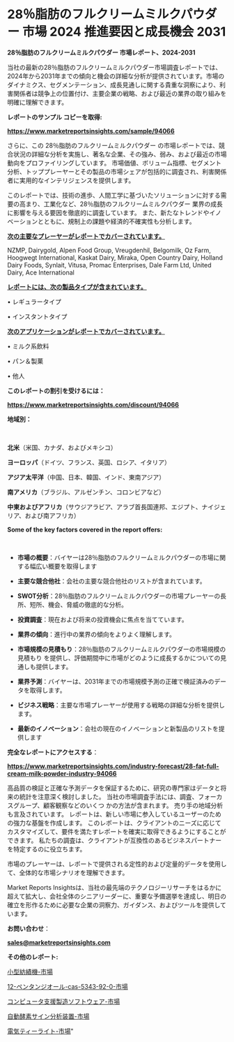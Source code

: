 # 28％脂肪のフルクリームミルクパウダー 市場 2024 推進要因と成長機会 2031

<strong>28％脂肪のフルクリームミルクパウダー 市場レポート、2024-2031</strong>

当社の最新の28％脂肪のフルクリームミルクパウダー市場調査レポートでは、2024年から2031年までの傾向と機会の詳細な分析が提供されています。市場のダイナミクス、セグメンテーション、成長見通しに関する貴重な洞察により、利害関係者は競争上の位置付け、主要企業の戦略、および最近の業界の取り組みを明確に理解できます。



<strong>レポートのサンプル コピーを取得:</strong> <a href=https://www.marketreportsinsights.com/sample/94066>

<strong><u>https://www.marketreportsinsights.com/sample/94066</u></strong></a>

さらに、この 28％脂肪のフルクリームミルクパウダー の市場レポートでは、競合状況の詳細な分析を実施し、著名な企業、その強み、弱み、および最近の市場動向をプロファイリングしています。 市場価値、ボリューム指標、セグメント分析、トッププレーヤーとその製品の市場シェアが包括的に調査され、利害関係者に実用的なインテリジェンスを提供します。

このレポートでは、技術の進歩、人間工学に基づいたソリューションに対する需要の高まり、工業化など、28％脂肪のフルクリームミルクパウダー 業界の成長に影響を与える要因を徹底的に調査しています。 また、新たなトレンドやイノベーションとともに、規制上の課題や経済的不確実性も分析します。



<strong><u>次の主要なプレーヤーがレポートでカバーされています。</u></strong>

NZMP, Dairygold, Alpen Food Group, Vreugdenhil, Belgomilk, Oz Farm, Hoogwegt International, Kaskat Dairy, Miraka, Open Country Dairy, Holland Dairy Foods, Synlait, Vitusa, Promac Enterprises, Dale Farm Ltd, United Dairy, Ace International



<strong><u><b>レポートには、次の製品タイプが含まれています。</b></u></strong>

• レギュラータイプ

• インスタントタイプ



<strong><u><b>次のアプリケーションがレポートでカバーされています。</b></u></strong>

• ミルク系飲料

• パン＆製菓

• 他人



<strong><b>このレポートの割引を受けるには：</b></strong>

<a href=https://www.marketreportsinsights.com/discount/94066>

<strong><u>https://www.marketreportsinsights.com/discount/94066</u></strong></a>



<strong>地域別：</strong>

<strong> </strong>



<strong>北米</strong>（米国、カナダ、およびメキシコ）



<strong>ヨーロッパ</strong>（ドイツ、フランス、英国、ロシア、イタリア）



<strong>アジア太平洋</strong>（中国、日本、韓国、インド、東南アジア）



<strong>南アメリカ</strong>（ブラジル、アルゼンチン、コロンビアなど）



<strong>中東およびアフリカ</strong>（サウジアラビア、アラブ首長国連邦、エジプト、ナイジェリア、および南アフリカ）



<strong>Some of the key factors covered in the report offers:</strong>

<strong> </strong>
<ul>
  <li>

<strong>市場の概要</strong>：バイヤーは28％脂肪のフルクリームミルクパウダーの市場に関する幅広い概要を取得します</li>
  <li>

<strong>主要な競合他社</strong>：会社の主要な競合他社のリストが含まれています。</li>
  <li>

<strong>SWOT分析</strong>：28％脂肪のフルクリームミルクパウダーの市場プレーヤーの長所、短所、機会、脅威の徹底的な分析。</li>
  <li>

<strong>投資調査</strong>：現在および将来の投資機会に焦点を当てています。</li>
  <li>

<strong>業界の傾向</strong>：進行中の業界の傾向をよりよく理解します。</li>
  <li>

<strong>市場規模の見積もり</strong>：28％脂肪のフルクリームミルクパウダーの市場規模の見積もり を提供し、評価期間中に市場がどのように成長するかについての見通しも提供します。</li>
  <li>

<strong>業界予測</strong>：バイヤーは、2031年までの市場規模予測の正確で検証済みのデータを取得します。</li>
  <li>

<strong>ビジネス戦略</strong>：主要な市場プレーヤーが使用する戦略の詳細な分析を提供します。</li>
  <li>

<strong>最新のイノベーション</strong>：会社の現在のイノベーションと新製品のリストを提供します</li>
</ul>


<strong>完全なレポートにアクセスする</strong>：

<a href=https://www.marketreportsinsights.com/industry-forecast/28-fat-full-cream-milk-powder-industry-94066>

<strong><u>https://www.marketreportsinsights.com/industry-forecast/28-fat-full-cream-milk-powder-industry-94066</u></strong></a>

高品質の検証と正確な予測データを保証するために、研究の専門家はデータと将来の統計を注意深く検討しました。 当社の市場調査手法には、調査、フォーカスグループ、顧客観察などのいくつ かの方法が含まれます。 売り手の地域分析も言及されています。 レポートは、新しい市場に参入しているユーザーのための強力な基盤を作成します。 このレポートは、クライアントのニーズに応じてカスタマイズして、要件を満たすレポートを確実に取得できるようにすることができます。 私たちの調査は、クライアントが互換性のあるビジネスパートナーを特定するのに役立ちます。

市場のプレーヤーは、レポートで提供される定性的および定量的データを使用して、全体的な市場シナリオを理解できます。

Market Reports Insightsは、当社の最先端のテクノロジーリサーチをはるかに超えて拡大し、会社全体のシニアリーダーに、重要な予備選挙を達成し、明日の確立を形作るために必要な企業の洞察力、ガイダンス、およびツールを提供しています。



<strong><b>お問い合わせ</b></strong>：

<a href=mailto:sales@marketreportsinsights.com>

<strong><u>sales@marketreportsinsights.com</u></strong></a>



<strong>その他のレポート:</strong>

<a href=https://www.linkedin.com/pulse/小型紡績機-市場-2023-収益と成長ドライバー-2030-trend-tracking-toolbox-24-analysis-nrqjf/>小型紡績機-市場</a>

<a href=https://www.linkedin.com/pulse/12-ペンタンジオール-cas-5343-92-0-市場-2023-swot-6zumf/>12-ペンタンジオール-cas-5343-92-0-市場</a>

<a href=https://www.linkedin.com/pulse/コンピュータ支援製造ソフトウェア-市場-2023-年のダイナミクスとビジネストレンド-uft2f/>コンピュータ支援製造ソフトウェア-市場</a>

<a href=https://www.linkedin.com/pulse/自動酵素サイン分析装置-市場-2030-年までの需要に焦点を当てた-2023-on7zf/>自動酵素サイン分析装置-市場</a>

<a href=https://www.linkedin.com/pulse/電気ティーライト-市場-2023-収益と成長ドライバー-2030-analytics-achievers-24-analysis-j4rgf/>電気ティーライト-市場</a>"

